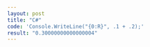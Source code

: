 ```yaml
---
layout: post
title: "C#"
code: 'Console.WriteLine("{0:R}", .1 + .2);'
result: "0.30000000000000004"
---
```

